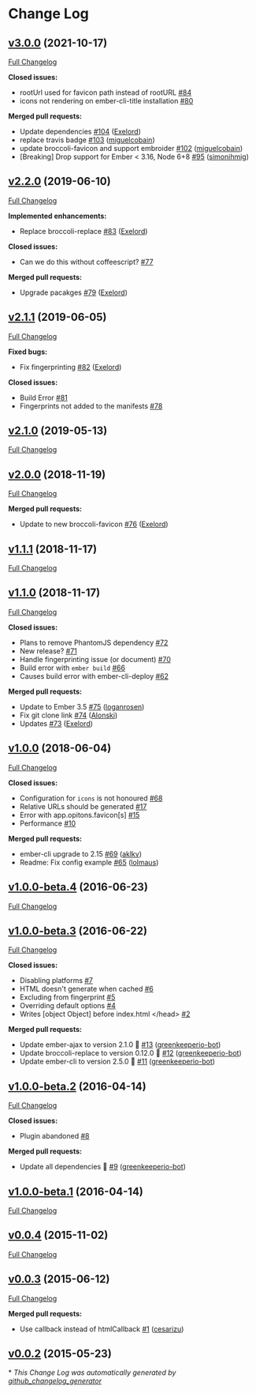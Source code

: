 # Change Log

## [v3.0.0](https://github.com/davewasmer/ember-cli-favicon/tree/v3.0.0) (2021-10-17)

[Full Changelog](https://github.com/davewasmer/ember-cli-favicon/compare/v2.2.0...v3.0.0)

**Closed issues:**

- rootUrl used for favicon path instead of rootURL [\#84](https://github.com/davewasmer/ember-cli-favicon/issues/84)
- icons not rendering on ember-cli-title installation [\#80](https://github.com/davewasmer/ember-cli-favicon/issues/80)

**Merged pull requests:**

- Update dependencies [\#104](https://github.com/davewasmer/ember-cli-favicon/pull/104) ([Exelord](https://github.com/Exelord))
- replace travis badge [\#103](https://github.com/davewasmer/ember-cli-favicon/pull/103) ([miguelcobain](https://github.com/miguelcobain))
- update broccoli-favicon and support embroider [\#102](https://github.com/davewasmer/ember-cli-favicon/pull/102) ([miguelcobain](https://github.com/miguelcobain))
- \[Breaking\] Drop support for Ember \< 3.16, Node 6+8 [\#95](https://github.com/davewasmer/ember-cli-favicon/pull/95) ([simonihmig](https://github.com/simonihmig))

## [v2.2.0](https://github.com/davewasmer/ember-cli-favicon/tree/v2.2.0) (2019-06-10)
[Full Changelog](https://github.com/davewasmer/ember-cli-favicon/compare/v2.1.1...v2.2.0)

**Implemented enhancements:**

- Replace broccoli-replace [\#83](https://github.com/davewasmer/ember-cli-favicon/pull/83) ([Exelord](https://github.com/Exelord))

**Closed issues:**

- Can we do this without coffeescript? [\#77](https://github.com/davewasmer/ember-cli-favicon/issues/77)

**Merged pull requests:**

- Upgrade pacakges [\#79](https://github.com/davewasmer/ember-cli-favicon/pull/79) ([Exelord](https://github.com/Exelord))

## [v2.1.1](https://github.com/davewasmer/ember-cli-favicon/tree/v2.1.1) (2019-06-05)
[Full Changelog](https://github.com/davewasmer/ember-cli-favicon/compare/v2.1.0...v2.1.1)

**Fixed bugs:**

- Fix fingerprinting [\#82](https://github.com/davewasmer/ember-cli-favicon/pull/82) ([Exelord](https://github.com/Exelord))

**Closed issues:**

- Build Error [\#81](https://github.com/davewasmer/ember-cli-favicon/issues/81)
- Fingerprints not added to the manifests [\#78](https://github.com/davewasmer/ember-cli-favicon/issues/78)

## [v2.1.0](https://github.com/davewasmer/ember-cli-favicon/tree/v2.1.0) (2019-05-13)
[Full Changelog](https://github.com/davewasmer/ember-cli-favicon/compare/v2.0.0...v2.1.0)

## [v2.0.0](https://github.com/davewasmer/ember-cli-favicon/tree/v2.0.0) (2018-11-19)
[Full Changelog](https://github.com/davewasmer/ember-cli-favicon/compare/v1.1.1...v2.0.0)

**Merged pull requests:**

- Update to new broccoli-favicon [\#76](https://github.com/davewasmer/ember-cli-favicon/pull/76) ([Exelord](https://github.com/Exelord))

## [v1.1.1](https://github.com/davewasmer/ember-cli-favicon/tree/v1.1.1) (2018-11-17)
[Full Changelog](https://github.com/davewasmer/ember-cli-favicon/compare/v1.1.0...v1.1.1)

## [v1.1.0](https://github.com/davewasmer/ember-cli-favicon/tree/v1.1.0) (2018-11-17)
[Full Changelog](https://github.com/davewasmer/ember-cli-favicon/compare/v1.0.0...v1.1.0)

**Closed issues:**

- Plans to remove PhantomJS dependency [\#72](https://github.com/davewasmer/ember-cli-favicon/issues/72)
- New release? [\#71](https://github.com/davewasmer/ember-cli-favicon/issues/71)
- Handle fingerprinting issue \(or document\) [\#70](https://github.com/davewasmer/ember-cli-favicon/issues/70)
- Build error with `ember build` [\#66](https://github.com/davewasmer/ember-cli-favicon/issues/66)
- Causes build error with ember-cli-deploy [\#62](https://github.com/davewasmer/ember-cli-favicon/issues/62)

**Merged pull requests:**

- Update to Ember 3.5 [\#75](https://github.com/davewasmer/ember-cli-favicon/pull/75) ([loganrosen](https://github.com/loganrosen))
- Fix git clone link [\#74](https://github.com/davewasmer/ember-cli-favicon/pull/74) ([Alonski](https://github.com/Alonski))
- Updates [\#73](https://github.com/davewasmer/ember-cli-favicon/pull/73) ([Exelord](https://github.com/Exelord))

## [v1.0.0](https://github.com/davewasmer/ember-cli-favicon/tree/v1.0.0) (2018-06-04)
[Full Changelog](https://github.com/davewasmer/ember-cli-favicon/compare/v1.0.0-beta.4...v1.0.0)

**Closed issues:**

- Configuration for `icons` is not honoured [\#68](https://github.com/davewasmer/ember-cli-favicon/issues/68)
- Relative URLs should be generated [\#17](https://github.com/davewasmer/ember-cli-favicon/issues/17)
- Error with app.opitons.favicon\[s\] [\#15](https://github.com/davewasmer/ember-cli-favicon/issues/15)
- Performance [\#10](https://github.com/davewasmer/ember-cli-favicon/issues/10)

**Merged pull requests:**

- ember-cli upgrade to 2.15 [\#69](https://github.com/davewasmer/ember-cli-favicon/pull/69) ([aklkv](https://github.com/aklkv))
- Readme: Fix config example [\#65](https://github.com/davewasmer/ember-cli-favicon/pull/65) ([lolmaus](https://github.com/lolmaus))

## [v1.0.0-beta.4](https://github.com/davewasmer/ember-cli-favicon/tree/v1.0.0-beta.4) (2016-06-23)
[Full Changelog](https://github.com/davewasmer/ember-cli-favicon/compare/v1.0.0-beta.3...v1.0.0-beta.4)

## [v1.0.0-beta.3](https://github.com/davewasmer/ember-cli-favicon/tree/v1.0.0-beta.3) (2016-06-22)
[Full Changelog](https://github.com/davewasmer/ember-cli-favicon/compare/v1.0.0-beta.2...v1.0.0-beta.3)

**Closed issues:**

- Disabling platforms [\#7](https://github.com/davewasmer/ember-cli-favicon/issues/7)
- HTML doesn't generate when cached [\#6](https://github.com/davewasmer/ember-cli-favicon/issues/6)
- Excluding from fingerprint [\#5](https://github.com/davewasmer/ember-cli-favicon/issues/5)
- Overriding default options [\#4](https://github.com/davewasmer/ember-cli-favicon/issues/4)
- Writes \[object Object\] before index.html \</head\> [\#2](https://github.com/davewasmer/ember-cli-favicon/issues/2)

**Merged pull requests:**

- Update ember-ajax to version 2.1.0 🚀 [\#13](https://github.com/davewasmer/ember-cli-favicon/pull/13) ([greenkeeperio-bot](https://github.com/greenkeeperio-bot))
- Update broccoli-replace to version 0.12.0 🚀 [\#12](https://github.com/davewasmer/ember-cli-favicon/pull/12) ([greenkeeperio-bot](https://github.com/greenkeeperio-bot))
- Update ember-cli to version 2.5.0 🚀 [\#11](https://github.com/davewasmer/ember-cli-favicon/pull/11) ([greenkeeperio-bot](https://github.com/greenkeeperio-bot))

## [v1.0.0-beta.2](https://github.com/davewasmer/ember-cli-favicon/tree/v1.0.0-beta.2) (2016-04-14)
[Full Changelog](https://github.com/davewasmer/ember-cli-favicon/compare/v1.0.0-beta.1...v1.0.0-beta.2)

**Closed issues:**

- Plugin abandoned [\#8](https://github.com/davewasmer/ember-cli-favicon/issues/8)

**Merged pull requests:**

- Update all dependencies 🌴 [\#9](https://github.com/davewasmer/ember-cli-favicon/pull/9) ([greenkeeperio-bot](https://github.com/greenkeeperio-bot))

## [v1.0.0-beta.1](https://github.com/davewasmer/ember-cli-favicon/tree/v1.0.0-beta.1) (2016-04-14)
[Full Changelog](https://github.com/davewasmer/ember-cli-favicon/compare/v0.0.4...v1.0.0-beta.1)

## [v0.0.4](https://github.com/davewasmer/ember-cli-favicon/tree/v0.0.4) (2015-11-02)
[Full Changelog](https://github.com/davewasmer/ember-cli-favicon/compare/v0.0.3...v0.0.4)

## [v0.0.3](https://github.com/davewasmer/ember-cli-favicon/tree/v0.0.3) (2015-06-12)
[Full Changelog](https://github.com/davewasmer/ember-cli-favicon/compare/v0.0.2...v0.0.3)

**Merged pull requests:**

- Use callback instead of htmlCallback [\#1](https://github.com/davewasmer/ember-cli-favicon/pull/1) ([cesarizu](https://github.com/cesarizu))

## [v0.0.2](https://github.com/davewasmer/ember-cli-favicon/tree/v0.0.2) (2015-05-23)


\* *This Change Log was automatically generated by [github_changelog_generator](https://github.com/skywinder/Github-Changelog-Generator)*
